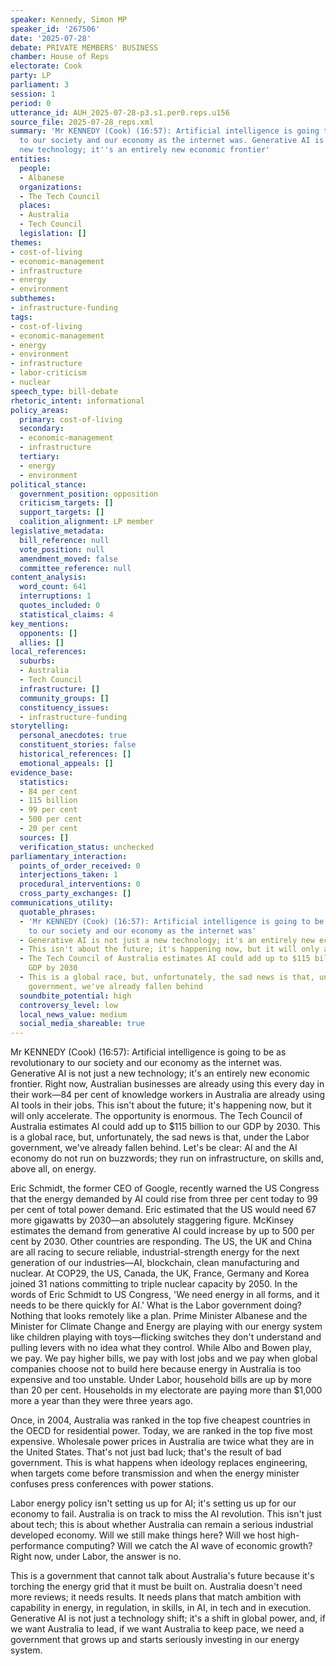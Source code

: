 ```yaml
---
speaker: Kennedy, Simon MP
speaker_id: '267506'
date: '2025-07-28'
debate: PRIVATE MEMBERS' BUSINESS
chamber: House of Reps
electorate: Cook
party: LP
parliament: 3
session: 1
period: 0
utterance_id: AUH_2025-07-28-p3.s1.per0.reps.u156
source_file: 2025-07-28_reps.xml
summary: 'Mr KENNEDY (Cook) (16:57): Artificial intelligence is going to be as revolutionary
  to our society and our economy as the internet was. Generative AI is not just a
  new technology; it''s an entirely new economic frontier'
entities:
  people:
  - Albanese
  organizations:
  - The Tech Council
  places:
  - Australia
  - Tech Council
  legislation: []
themes:
- cost-of-living
- economic-management
- infrastructure
- energy
- environment
subthemes:
- infrastructure-funding
tags:
- cost-of-living
- economic-management
- energy
- environment
- infrastructure
- labor-criticism
- nuclear
speech_type: bill-debate
rhetoric_intent: informational
policy_areas:
  primary: cost-of-living
  secondary:
  - economic-management
  - infrastructure
  tertiary:
  - energy
  - environment
political_stance:
  government_position: opposition
  criticism_targets: []
  support_targets: []
  coalition_alignment: LP member
legislative_metadata:
  bill_reference: null
  vote_position: null
  amendment_moved: false
  committee_reference: null
content_analysis:
  word_count: 641
  interruptions: 1
  quotes_included: 0
  statistical_claims: 4
key_mentions:
  opponents: []
  allies: []
local_references:
  suburbs:
  - Australia
  - Tech Council
  infrastructure: []
  community_groups: []
  constituency_issues:
  - infrastructure-funding
storytelling:
  personal_anecdotes: true
  constituent_stories: false
  historical_references: []
  emotional_appeals: []
evidence_base:
  statistics:
  - 84 per cent
  - 115 billion
  - 99 per cent
  - 500 per cent
  - 20 per cent
  sources: []
  verification_status: unchecked
parliamentary_interaction:
  points_of_order_received: 0
  interjections_taken: 1
  procedural_interventions: 0
  cross_party_exchanges: []
communications_utility:
  quotable_phrases:
  - 'Mr KENNEDY (Cook) (16:57): Artificial intelligence is going to be as revolutionary
    to our society and our economy as the internet was'
  - Generative AI is not just a new technology; it's an entirely new economic frontier
  - This isn't about the future; it's happening now, but it will only accelerate
  - The Tech Council of Australia estimates AI could add up to $115 billion to our
    GDP by 2030
  - This is a global race, but, unfortunately, the sad news is that, under the Labor
    government, we've already fallen behind
  soundbite_potential: high
  controversy_level: low
  local_news_value: medium
  social_media_shareable: true
---
```


Mr KENNEDY (Cook) (16:57): Artificial intelligence is going to be as revolutionary to our society and our economy as the internet was. Generative AI is not just a new technology; it's an entirely new economic frontier. Right now, Australian businesses are already using this every day in their work—84 per cent of knowledge workers in Australia are already using AI tools in their jobs. This isn't about the future; it's happening now, but it will only accelerate. The opportunity is enormous. The Tech Council of Australia estimates AI could add up to $115 billion to our GDP by 2030. This is a global race, but, unfortunately, the sad news is that, under the Labor government, we've already fallen behind. Let's be clear: AI and the AI economy do not run on buzzwords; they run on infrastructure, on skills and, above all, on energy.

Eric Schmidt, the former CEO of Google, recently warned the US Congress that the energy demanded by AI could rise from three per cent today to 99 per cent of total power demand. Eric estimated that the US would need 67 more gigawatts by 2030—an absolutely staggering figure. McKinsey estimates the demand from generative AI could increase by up to 500 per cent by 2030. Other countries are responding. The US, the UK and China are all racing to secure reliable, industrial-strength energy for the next generation of our industries—AI, blockchain, clean manufacturing and nuclear. At COP29, the US, Canada, the UK, France, Germany and Korea joined 31 nations committing to triple nuclear capacity by 2050. In the words of Eric Schmidt to US Congress, 'We need energy in all forms, and it needs to be there quickly for AI.' What is the Labor government doing? Nothing that looks remotely like a plan. Prime Minister Albanese and the Minister for Climate Change and Energy are playing with our energy system like children playing with toys—flicking switches they don't understand and pulling levers with no idea what they control. While Albo and Bowen play, we pay. We pay higher bills, we pay with lost jobs and we pay when global companies choose not to build here because energy in Australia is too expensive and too unstable. Under Labor, household bills are up by more than 20 per cent. Households in my electorate are paying more than $1,000 more a year than they were three years ago.

Once, in 2004, Australia was ranked in the top five cheapest countries in the OECD for residential power. Today, we are ranked in the top five most expensive. Wholesale power prices in Australia are twice what they are in the United States. That's not just bad luck; that's the result of bad government. This is what happens when ideology replaces engineering, when targets come before transmission and when the energy minister confuses press conferences with power stations.

Labor energy policy isn't setting us up for AI; it's setting us up for our economy to fail. Australia is on track to miss the AI revolution. This isn't just about tech; this is about whether Australia can remain a serious industrial developed economy. Will we still make things here? Will we host high-performance computing? Will we catch the AI wave of economic growth? Right now, under Labor, the answer is no.

This is a government that cannot talk about Australia's future because it's torching the energy grid that it must be built on. Australia doesn't need more reviews; it needs results. It needs plans that match ambition with capability in energy, in regulation, in skills, in AI, in tech and in execution. Generative AI is not just a technology shift; it's a shift in global power, and, if we want Australia to lead, if we want Australia to keep pace, we need a government that grows up and starts seriously investing in our energy system.